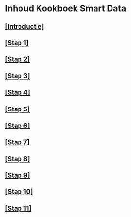# Inhoud Kookboek Smart Data

## [[Introductie]](metamorphoses_introductie.md)
## [[Stap 1]](metamorphoses_stap_1.md)
## [[Stap 2]](metamorphoses_stap_2.md)
## [[Stap 3]](metamorphoses_stap_3.md)
## [[Stap 4]](metamorphoses_stap_4.md)
## [[Stap 5]](metamorphoses_stap_5.md)
## [[Stap 6]](metamorphoses_stap_6.md)
## [[Stap 7]](metamorphoses_stap_7.md)
## [[Stap 8]](metamorphoses_stap_8.md)
## [[Stap 9]](metamorphoses_stap_9.md)
## [[Stap 10]](metamorphoses_stap_10.md)
## [[Stap 11]](metamorphoses_stap_11.md)
